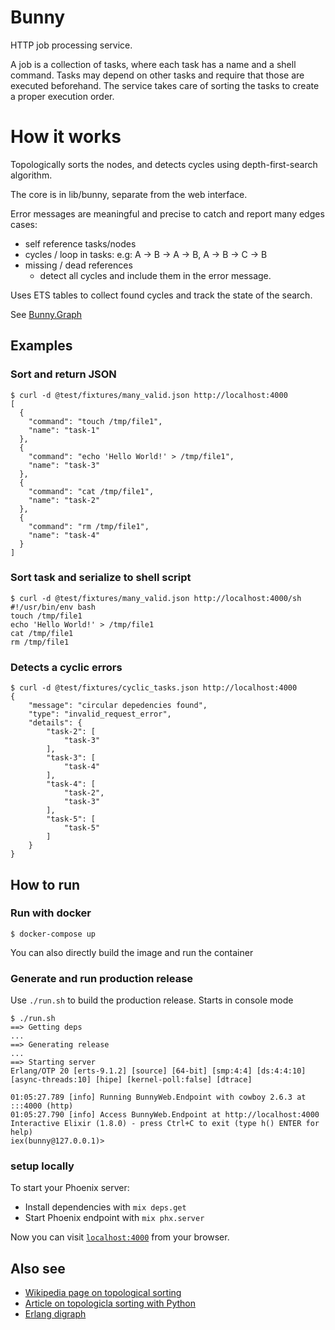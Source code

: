 # Bunny

HTTP job processing service.

A job is a collection of tasks, where each task has a name and a shell command.
Tasks may depend on other tasks and require that those are executed beforehand.
The service takes care of sorting the tasks to create a proper execution order.

# How it works

Topologically sorts the nodes, and detects cycles using depth-first-search algorithm.

The core is in lib/bunny, separate from the web interface.

Error messages are meaningful and precise to catch and report many edges cases:

  - self reference tasks/nodes
  - cycles / loop in tasks: e.g: A -> B -> A -> B, A -> B -> C -> B
  - missing / dead references
    - detect all cycles and include them in the error message.

Uses ETS tables to collect found cycles and track the state of the search.

See [Bunny.Graph](./lib/bunny/graph.ex)

## Examples

### Sort and return JSON

``` shell
$ curl -d @test/fixtures/many_valid.json http://localhost:4000
[
  {
    "command": "touch /tmp/file1",
    "name": "task-1"
  },
  {
    "command": "echo 'Hello World!' > /tmp/file1",
    "name": "task-3"
  },
  {
    "command": "cat /tmp/file1",
    "name": "task-2"
  },
  {
    "command": "rm /tmp/file1",
    "name": "task-4"
  }
]
```

### Sort task and serialize to shell script
``` shell
$ curl -d @test/fixtures/many_valid.json http://localhost:4000/sh
#!/usr/bin/env bash
touch /tmp/file1
echo 'Hello World!' > /tmp/file1
cat /tmp/file1
rm /tmp/file1
```

### Detects a cyclic errors

``` shell
$ curl -d @test/fixtures/cyclic_tasks.json http://localhost:4000
{
    "message": "circular depedencies found",
    "type": "invalid_request_error",
    "details": {
        "task-2": [
            "task-3"
        ],
        "task-3": [
            "task-4"
        ],
        "task-4": [
            "task-2",
            "task-3"
        ],
        "task-5": [
            "task-5"
        ]
    }
}
```

## How to run

### Run with docker

``` shell
$ docker-compose up
```

You can also directly build the image and run the container

### Generate and run production release

Use `./run.sh` to build the production release. Starts in console mode

``` shell
$ ./run.sh
==> Getting deps
...
==> Generating release
...
==> Starting server
Erlang/OTP 20 [erts-9.1.2] [source] [64-bit] [smp:4:4] [ds:4:4:10] [async-threads:10] [hipe] [kernel-poll:false] [dtrace]

01:05:27.789 [info] Running BunnyWeb.Endpoint with cowboy 2.6.3 at :::4000 (http)
01:05:27.790 [info] Access BunnyWeb.Endpoint at http://localhost:4000
Interactive Elixir (1.8.0) - press Ctrl+C to exit (type h() ENTER for help)
iex(bunny@127.0.0.1)>
```

### setup locally

To start your Phoenix server:

  * Install dependencies with `mix deps.get`
  * Start Phoenix endpoint with `mix phx.server`

Now you can visit [`localhost:4000`](http://localhost:4000) from your browser.

## Also see

  * [Wikipedia page on topological sorting](https://en.wikipedia.org/wiki/Topological_sorting)
  * [Article on topologicla sorting with Python](https://algocoding.wordpress.com/2015/04/05/topological-sorting-python/)
  * [Erlang digraph](http://erlang.org/doc/man/digraph.html)
